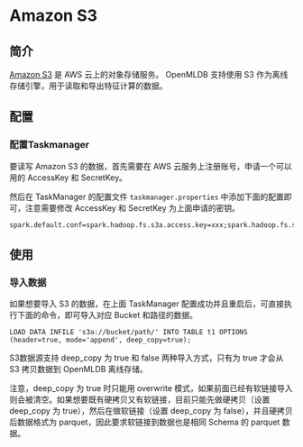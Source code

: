 # Amazon S3

## 简介

[Amazon S3](https://docs.aws.amazon.com/s3/index.html) 是 AWS 云上的对象存储服务。 OpenMLDB 支持使用 S3 作为离线存储引擎，用于读取和导出特征计算的数据。

## 配置

### 配置Taskmanager

要读写 Amazon S3 的数据，首先需要在 AWS 云服务上注册账号，申请一个可以用的 AccessKey 和 SecretKey。

然后在 TaskManager 的配置文件 `taskmanager.properties` 中添加下面的配置即可，注意需要修改 AccessKey 和 SecretKey 为上面申请的密钥。

```
spark.default.conf=spark.hadoop.fs.s3a.access.key=xxx;spark.hadoop.fs.s3a.secret.key=xxx
```

## 使用

### 导入数据

如果想要导入 S3 的数据，在上面 TaskManager 配置成功并且重启后，可直接执行下面的命令，即可导入对应 Bucket 和路径的数据。

```
LOAD DATA INFILE 's3a://bucket/path/' INTO TABLE t1 OPTIONS (header=true, mode='append', deep_copy=true);
```

S3数据源支持 deep_copy 为 true 和 false 两种导入方式，只有为 true 才会从 S3 拷贝数据到 OpenMLDB 离线存储。

注意，deep_copy 为 true 时只能用 overwrite 模式，如果前面已经有软链接导入则会被清空。如果想要既有硬拷贝又有软链接，目前只能先做硬拷贝（设置 deep_copy 为 true），然后在做软链接（设置 deep_copy 为 false），并且硬拷贝后数据格式为 parquet，因此要求软链接到数据也是相同 Schema 的 parquet 数据。
